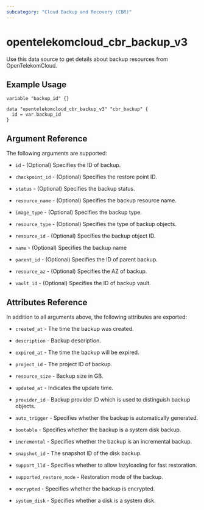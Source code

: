```yaml
---
subcategory: "Cloud Backup and Recovery (CBR)"
---
```


# opentelekomcloud_cbr_backup_v3

Use this data source to get details about backup resources from OpenTelekomCloud.

## Example Usage

```hcl
variable "backup_id" {}

data "opentelekomcloud_cbr_backup_v3" "cbr_backup" {
  id = var.backup_id
}
```

## Argument Reference

The following arguments are supported:

* `id` - (Optional) Specifies the ID of backup.

* `chackpoint_id` - (Optional) Specifies the restore point ID.

* `status` - (Optional) Specifies the backup status.

* `resource_name` - (Optional) Specifies the backup resource name.

* `image_type` - (Optional) Specifies the backup type.

* `resource_type` - (Optional) Specifies the type of backup objects.

* `resource_id` - (Optional) Specifies the backup object ID.

* `name` - (Optional) Specifies the backup name

* `parent_id` - (Optional) Specifies the ID of parent backup.

* `resource_az` - (Optional) Specifies the AZ of backup.

* `vault_id` - (Optional) Specifies the ID of backup vault.

## Attributes Reference

In addition to all arguments above, the following attributes are exported:

* `created_at` - The time the backup was created.

* `description` - Backup description.

* `expired_at` - The time the backup will be expired.

* `project_id` - The project ID of backup.

* `resource_size` - Backup size in GB.

* `updated_at` - Indicates the update time.

* `provider_id` - Backup provider ID which is used to distinguish backup objects.

* `auto_trigger` - Specifies whether the backup is automatically generated.

* `bootable` - Specifies whether the backup is a system disk backup.

* `incremental` - Specifies whether the backup is an incremental backup.

* `snapshot_id` - The snapshot ID of the disk backup.

* `support_lld` - Specifies whether to allow lazyloading for fast restoration.

* `supported_restore_mode` - Restoration mode of the backup.

* `encrypted` - Specifies whether the backup is encrypted.

* `system_disk` - Specifies whether a disk is a system disk.
